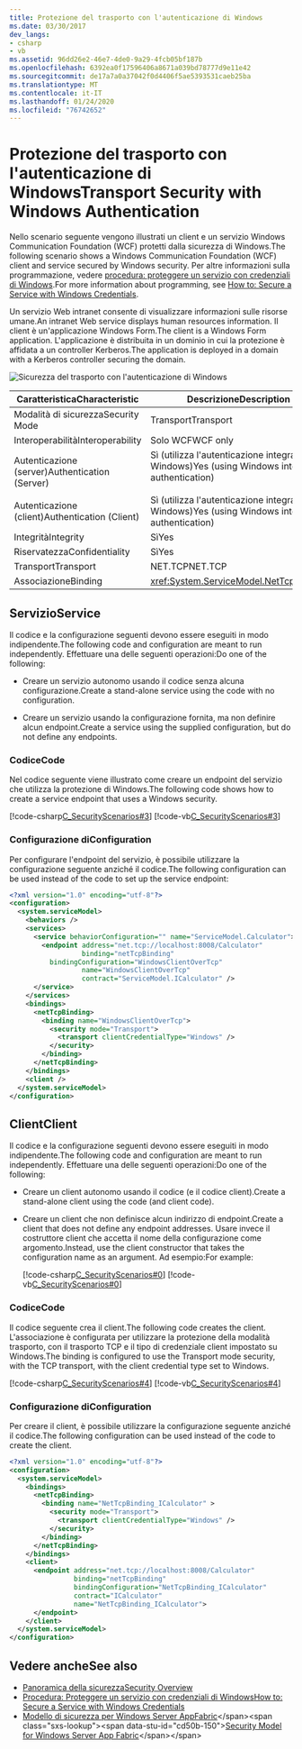 ```yaml
---
title: Protezione del trasporto con l'autenticazione di Windows
ms.date: 03/30/2017
dev_langs:
- csharp
- vb
ms.assetid: 96dd26e2-46e7-4de0-9a29-4fcb05bf187b
ms.openlocfilehash: 6392ea0f17596406a8671a039bd78777d9e11e42
ms.sourcegitcommit: de17a7a0a37042f0d4406f5ae5393531caeb25ba
ms.translationtype: MT
ms.contentlocale: it-IT
ms.lasthandoff: 01/24/2020
ms.locfileid: "76742652"
---
```

# <a name="transport-security-with-windows-authentication"></a><span data-ttu-id="cd50b-102">Protezione del trasporto con l'autenticazione di Windows</span><span class="sxs-lookup"><span data-stu-id="cd50b-102">Transport Security with Windows Authentication</span></span>
<span data-ttu-id="cd50b-103">Nello scenario seguente vengono illustrati un client e un servizio Windows Communication Foundation (WCF) protetti dalla sicurezza di Windows.</span><span class="sxs-lookup"><span data-stu-id="cd50b-103">The following scenario shows a Windows Communication Foundation (WCF) client and service secured by Windows security.</span></span> <span data-ttu-id="cd50b-104">Per altre informazioni sulla programmazione, vedere [procedura: proteggere un servizio con credenziali di Windows](../../../../docs/framework/wcf/how-to-secure-a-service-with-windows-credentials.md).</span><span class="sxs-lookup"><span data-stu-id="cd50b-104">For more information about programming, see [How to: Secure a Service with Windows Credentials](../../../../docs/framework/wcf/how-to-secure-a-service-with-windows-credentials.md).</span></span>  
  
 <span data-ttu-id="cd50b-105">Un servizio Web intranet consente di visualizzare informazioni sulle risorse umane.</span><span class="sxs-lookup"><span data-stu-id="cd50b-105">An intranet Web service displays human resources information.</span></span> <span data-ttu-id="cd50b-106">Il client è un'applicazione Windows Form.</span><span class="sxs-lookup"><span data-stu-id="cd50b-106">The client is a Windows Form application.</span></span> <span data-ttu-id="cd50b-107">L'applicazione è distribuita in un dominio in cui la protezione è affidata a un controller Kerberos.</span><span class="sxs-lookup"><span data-stu-id="cd50b-107">The application is deployed in a domain with a Kerberos controller securing the domain.</span></span>  
  
 ![Sicurezza del trasporto con l'autenticazione di Windows](./media/transport-security-with-windows-authentication/secured-windows-authentication.gif)  
  
|<span data-ttu-id="cd50b-109">Caratteristica</span><span class="sxs-lookup"><span data-stu-id="cd50b-109">Characteristic</span></span>|<span data-ttu-id="cd50b-110">Descrizione</span><span class="sxs-lookup"><span data-stu-id="cd50b-110">Description</span></span>|  
|--------------------|-----------------|  
|<span data-ttu-id="cd50b-111">Modalità di sicurezza</span><span class="sxs-lookup"><span data-stu-id="cd50b-111">Security Mode</span></span>|<span data-ttu-id="cd50b-112">Transport</span><span class="sxs-lookup"><span data-stu-id="cd50b-112">Transport</span></span>|  
|<span data-ttu-id="cd50b-113">Interoperabilità</span><span class="sxs-lookup"><span data-stu-id="cd50b-113">Interoperability</span></span>|<span data-ttu-id="cd50b-114">Solo WCF</span><span class="sxs-lookup"><span data-stu-id="cd50b-114">WCF only</span></span>|  
|<span data-ttu-id="cd50b-115">Autenticazione (server)</span><span class="sxs-lookup"><span data-stu-id="cd50b-115">Authentication (Server)</span></span><br /><br /> <span data-ttu-id="cd50b-116">Autenticazione (client)</span><span class="sxs-lookup"><span data-stu-id="cd50b-116">Authentication (Client)</span></span>|<span data-ttu-id="cd50b-117">Sì (utilizza l'autenticazione integrata di Windows)</span><span class="sxs-lookup"><span data-stu-id="cd50b-117">Yes (using Windows integrated authentication)</span></span><br /><br /> <span data-ttu-id="cd50b-118">Sì (utilizza l'autenticazione integrata di Windows)</span><span class="sxs-lookup"><span data-stu-id="cd50b-118">Yes (using Windows integrated authentication)</span></span>|  
|<span data-ttu-id="cd50b-119">Integrità</span><span class="sxs-lookup"><span data-stu-id="cd50b-119">Integrity</span></span>|<span data-ttu-id="cd50b-120">Sì</span><span class="sxs-lookup"><span data-stu-id="cd50b-120">Yes</span></span>|  
|<span data-ttu-id="cd50b-121">Riservatezza</span><span class="sxs-lookup"><span data-stu-id="cd50b-121">Confidentiality</span></span>|<span data-ttu-id="cd50b-122">Sì</span><span class="sxs-lookup"><span data-stu-id="cd50b-122">Yes</span></span>|  
|<span data-ttu-id="cd50b-123">Transport</span><span class="sxs-lookup"><span data-stu-id="cd50b-123">Transport</span></span>|<span data-ttu-id="cd50b-124">NET.TCP</span><span class="sxs-lookup"><span data-stu-id="cd50b-124">NET.TCP</span></span>|  
|<span data-ttu-id="cd50b-125">Associazione</span><span class="sxs-lookup"><span data-stu-id="cd50b-125">Binding</span></span>|<xref:System.ServiceModel.NetTcpBinding>|  
  
## <a name="service"></a><span data-ttu-id="cd50b-126">Servizio</span><span class="sxs-lookup"><span data-stu-id="cd50b-126">Service</span></span>  
 <span data-ttu-id="cd50b-127">Il codice e la configurazione seguenti devono essere eseguiti in modo indipendente.</span><span class="sxs-lookup"><span data-stu-id="cd50b-127">The following code and configuration are meant to run independently.</span></span> <span data-ttu-id="cd50b-128">Effettuare una delle seguenti operazioni:</span><span class="sxs-lookup"><span data-stu-id="cd50b-128">Do one of the following:</span></span>  
  
- <span data-ttu-id="cd50b-129">Creare un servizio autonomo usando il codice senza alcuna configurazione.</span><span class="sxs-lookup"><span data-stu-id="cd50b-129">Create a stand-alone service using the code with no configuration.</span></span>  
  
- <span data-ttu-id="cd50b-130">Creare un servizio usando la configurazione fornita, ma non definire alcun endpoint.</span><span class="sxs-lookup"><span data-stu-id="cd50b-130">Create a service using the supplied configuration, but do not define any endpoints.</span></span>  
  
### <a name="code"></a><span data-ttu-id="cd50b-131">Codice</span><span class="sxs-lookup"><span data-stu-id="cd50b-131">Code</span></span>  
 <span data-ttu-id="cd50b-132">Nel codice seguente viene illustrato come creare un endpoint del servizio che utilizza la protezione di Windows.</span><span class="sxs-lookup"><span data-stu-id="cd50b-132">The following code shows how to create a service endpoint that uses a Windows security.</span></span>  
  
 [!code-csharp[C_SecurityScenarios#3](../../../../samples/snippets/csharp/VS_Snippets_CFX/c_securityscenarios/cs/source.cs#3)]
 [!code-vb[C_SecurityScenarios#3](../../../../samples/snippets/visualbasic/VS_Snippets_CFX/c_securityscenarios/vb/source.vb#3)]  
  
### <a name="configuration"></a><span data-ttu-id="cd50b-133">Configurazione di</span><span class="sxs-lookup"><span data-stu-id="cd50b-133">Configuration</span></span>  
 <span data-ttu-id="cd50b-134">Per configurare l'endpoint del servizio, è possibile utilizzare la configurazione seguente anziché il codice.</span><span class="sxs-lookup"><span data-stu-id="cd50b-134">The following configuration can be used instead of the code to set up the service endpoint:</span></span>  
  
```xml  
<?xml version="1.0" encoding="utf-8"?>  
<configuration>  
  <system.serviceModel>  
    <behaviors />  
    <services>  
      <service behaviorConfiguration="" name="ServiceModel.Calculator">  
        <endpoint address="net.tcp://localhost:8008/Calculator"   
                  binding="netTcpBinding"  
          bindingConfiguration="WindowsClientOverTcp"   
                  name="WindowsClientOverTcp"  
                  contract="ServiceModel.ICalculator" />  
      </service>  
    </services>  
    <bindings>  
      <netTcpBinding>  
        <binding name="WindowsClientOverTcp">  
          <security mode="Transport">  
            <transport clientCredentialType="Windows" />  
          </security>  
        </binding>  
      </netTcpBinding>  
    </bindings>  
    <client />  
  </system.serviceModel>  
</configuration>  
```  
  
## <a name="client"></a><span data-ttu-id="cd50b-135">Client</span><span class="sxs-lookup"><span data-stu-id="cd50b-135">Client</span></span>  
 <span data-ttu-id="cd50b-136">Il codice e la configurazione seguenti devono essere eseguiti in modo indipendente.</span><span class="sxs-lookup"><span data-stu-id="cd50b-136">The following code and configuration are meant to run independently.</span></span> <span data-ttu-id="cd50b-137">Effettuare una delle seguenti operazioni:</span><span class="sxs-lookup"><span data-stu-id="cd50b-137">Do one of the following:</span></span>  
  
- <span data-ttu-id="cd50b-138">Creare un client autonomo usando il codice (e il codice client).</span><span class="sxs-lookup"><span data-stu-id="cd50b-138">Create a stand-alone client using the code (and client code).</span></span>  
  
- <span data-ttu-id="cd50b-139">Creare un client che non definisce alcun indirizzo di endpoint.</span><span class="sxs-lookup"><span data-stu-id="cd50b-139">Create a client that does not define any endpoint addresses.</span></span> <span data-ttu-id="cd50b-140">Usare invece il costruttore client che accetta il nome della configurazione come argomento.</span><span class="sxs-lookup"><span data-stu-id="cd50b-140">Instead, use the client constructor that takes the configuration name as an argument.</span></span> <span data-ttu-id="cd50b-141">Ad esempio:</span><span class="sxs-lookup"><span data-stu-id="cd50b-141">For example:</span></span>  
  
     [!code-csharp[C_SecurityScenarios#0](../../../../samples/snippets/csharp/VS_Snippets_CFX/c_securityscenarios/cs/source.cs#0)]
     [!code-vb[C_SecurityScenarios#0](../../../../samples/snippets/visualbasic/VS_Snippets_CFX/c_securityscenarios/vb/source.vb#0)]  
  
### <a name="code"></a><span data-ttu-id="cd50b-142">Codice</span><span class="sxs-lookup"><span data-stu-id="cd50b-142">Code</span></span>  
 <span data-ttu-id="cd50b-143">Il codice seguente crea il client.</span><span class="sxs-lookup"><span data-stu-id="cd50b-143">The following code creates the client.</span></span> <span data-ttu-id="cd50b-144">L'associazione è configurata per utilizzare la protezione della modalità trasporto, con il trasporto TCP e il tipo di credenziale client impostato su Windows.</span><span class="sxs-lookup"><span data-stu-id="cd50b-144">The binding is configured to use the Transport mode security, with the TCP transport, with the client credential type set to Windows.</span></span>  
  
 [!code-csharp[C_SecurityScenarios#4](../../../../samples/snippets/csharp/VS_Snippets_CFX/c_securityscenarios/cs/source.cs#4)]
 [!code-vb[C_SecurityScenarios#4](../../../../samples/snippets/visualbasic/VS_Snippets_CFX/c_securityscenarios/vb/source.vb#4)]  
  
### <a name="configuration"></a><span data-ttu-id="cd50b-145">Configurazione di</span><span class="sxs-lookup"><span data-stu-id="cd50b-145">Configuration</span></span>  
 <span data-ttu-id="cd50b-146">Per creare il client, è possibile utilizzare la configurazione seguente anziché il codice.</span><span class="sxs-lookup"><span data-stu-id="cd50b-146">The following configuration can be used instead of the code to create the client.</span></span>  
  
```xml  
<?xml version="1.0" encoding="utf-8"?>  
<configuration>  
  <system.serviceModel>  
    <bindings>  
      <netTcpBinding>  
        <binding name="NetTcpBinding_ICalculator" >  
          <security mode="Transport">  
            <transport clientCredentialType="Windows" />  
          </security>  
        </binding>  
      </netTcpBinding>  
    </bindings>  
    <client>  
      <endpoint address="net.tcp://localhost:8008/Calculator"   
                binding="netTcpBinding"            
                bindingConfiguration="NetTcpBinding_ICalculator"   
                contract="ICalculator"  
                name="NetTcpBinding_ICalculator">  
      </endpoint>  
    </client>  
  </system.serviceModel>  
</configuration>  
```  
  
## <a name="see-also"></a><span data-ttu-id="cd50b-147">Vedere anche</span><span class="sxs-lookup"><span data-stu-id="cd50b-147">See also</span></span>

- [<span data-ttu-id="cd50b-148">Panoramica della sicurezza</span><span class="sxs-lookup"><span data-stu-id="cd50b-148">Security Overview</span></span>](../../../../docs/framework/wcf/feature-details/security-overview.md)
- [<span data-ttu-id="cd50b-149">Procedura: Proteggere un servizio con credenziali di Windows</span><span class="sxs-lookup"><span data-stu-id="cd50b-149">How to: Secure a Service with Windows Credentials</span></span>](../../../../docs/framework/wcf/how-to-secure-a-service-with-windows-credentials.md)
- <span data-ttu-id="cd50b-150">[Modello di sicurezza per Windows Server AppFabric](https://docs.microsoft.com/previous-versions/appfabric/ee677202(v=azure.10))</span><span class="sxs-lookup"><span data-stu-id="cd50b-150">[Security Model for Windows Server App Fabric](https://docs.microsoft.com/previous-versions/appfabric/ee677202(v=azure.10))</span></span>
